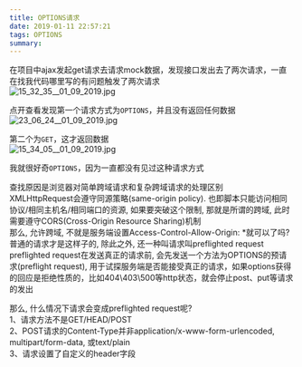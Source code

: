 ```yaml
---
title: OPTIONS请求
date: 2019-01-11 22:57:21
tags: OPTIONS
summary:
---
```

在项目中ajax发起get请求去请求mock数据，发现接口发出去了两次请求，一直在找我代码哪里写的有问题触发了两次请求<br />![15_32_35__01_09_2019.jpg](https://cdn.nlark.com/yuque/0/2019/jpeg/115449/1547046162927-feac96f1-eb1c-4834-86d5-fce8bbe38ad5.jpeg#align=left&display=inline&height=115&linkTarget=_blank&name=15_32_35__01_09_2019.jpg&originHeight=115&originWidth=241&size=15604&width=241)

点开查看发现第一个请求方式为`OPTIONS`，并且没有返回任何数据<br />![23_06_24__01_09_2019.jpg](https://cdn.nlark.com/yuque/0/2019/jpeg/115449/1547046448361-55460b9e-545b-4a51-8af8-a8eaffcf61bb.jpeg#align=left&display=inline&height=158&linkTarget=_blank&name=23_06_24__01_09_2019.jpg&originHeight=158&originWidth=610&size=69332&width=610)

第二个为`GET`，这才返回数据<br />![15_34_05__01_09_2019.jpg](https://cdn.nlark.com/yuque/0/2019/jpeg/115449/1547046150491-ccd4fdfe-f956-43cc-b218-a1dc41a927c4.jpeg#align=left&display=inline&height=162&linkTarget=_blank&name=15_34_05__01_09_2019.jpg&originHeight=162&originWidth=613&size=53568&width=613)<br />

我就很好奇`OPTIONS`，因为一直都没有见过这种请求方式

查找原因是浏览器对简单跨域请求和复杂跨域请求的处理区别<br />XMLHttpRequest会遵守同源策略(same-origin policy). 也即脚本只能访问相同协议/相同主机名/相同端口的资源, 如果要突破这个限制, 那就是所谓的跨域, 此时需要遵守CORS(Cross-Origin Resource Sharing)机制<br />那么, 允许跨域, 不就是服务端设置Access-Control-Allow-Origin: *就可以了吗? 普通的请求才是这样子的, 除此之外, 还一种叫请求叫preflighted request<br />preflighted request在发送真正的请求前, 会先发送一个方法为OPTIONS的预请求(preflight request), 用于试探服务端是否能接受真正的请求，如果options获得的回应是拒绝性质的，比如404\403\500等http状态，就会停止post、put等请求的发出

那么, 什么情况下请求会变成preflighted request呢?<br />1、请求方法不是GET/HEAD/POST<br />2、POST请求的Content-Type并非application/x-www-form-urlencoded, multipart/form-data, 或text/plain<br />3、请求设置了自定义的header字段
